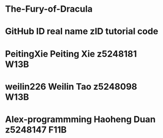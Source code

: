 # The-Fury-of-Dracula

# GitHub ID          real name              zID        tutorial code

# PeitingXie         Peiting Xie           z5248181        W13B

# weilin226          Weilin Tao            z5248098        W13B

# Alex-programmming  Haoheng Duan          z5248147        F11B
